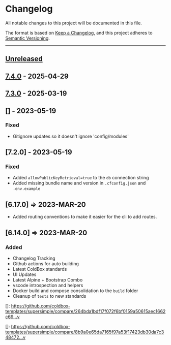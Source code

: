 # Changelog

All notable changes to this project will be documented in this file.

The format is based on [Keep a Changelog](https://keepachangelog.com/en/1.0.0/),
and this project adheres to [Semantic Versioning](https://semver.org/spec/v2.0.0.html).

* * *

## [Unreleased]

## [7.4.0] - 2025-04-29

## [7.3.0] - 2025-03-19

## \[] - 2023-05-19

### Fixed

- Gitignore updates so it doesn't ignore 'config/modules'

## [7.2.0] - 2023-05-19

### Fixed

- Added `allowPublicKeyRetrieval=true` to the `db` connection string
- Added missing bundle name and version in `.cfconfig.json` and `.env.example`

## [6.17.0] => 2023-MAR-20

- Added routing conventions to make it easier for the cli to add routes.

## [6.14.0] => 2023-MAR-20

### Added

- Changelog Tracking
- Github actions for auto building
- Latest ColdBox standards
- UI Updates
- Latest Alpine + Bootstrap Combo
- vscode introspection and helpers
- Docker build and compose consolidation to the `build` folder
- Cleanup of `tests` to new standards

[unreleased]: https://github.com/coldbox-templates/supersimple/compare/v7.4.0...HEAD
[7.4.0]: https://github.com/coldbox-templates/supersimple/compare/v7.3.0...v7.4.0
[7.3.0]: https://github.com/coldbox-templates/supersimple/compare/c3caca87031cf228985a30cf1a11113612e80be0...v7.3.0

\[]: <https://github.com/coldbox-templates/supersimple/compare/264bda1bdf17f072f6bf0159a50615aec1662c69...v>

\[]: <https://github.com/coldbox-templates/supersimple/compare/8b9a0e65da7165f97a53f17423db30da7c348472...v>
